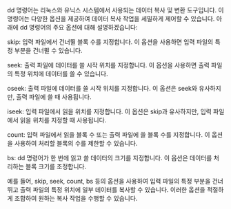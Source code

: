 
dd 명령어는 리눅스와 유닉스 시스템에서 사용되는 데이터 복사 및 변환 도구입니다. 이 명령어는 다양한 옵션을 제공하여 데이터 복사 작업을 세밀하게 제어할 수 있습니다. 아래에 dd 명령어의 주요 옵션에 대해 설명하겠습니다:

skip: 입력 파일에서 건너뛸 블록 수를 지정합니다. 이 옵션을 사용하면 입력 파일의 특정 부분을 건너뛸 수 있습니다.

seek: 출력 파일에 데이터를 쓸 시작 위치를 지정합니다. 이 옵션을 사용하면 출력 파일의 특정 위치에 데이터를 쓸 수 있습니다.

oseek: 출력 파일에 데이터를 쓸 시작 위치를 지정합니다. 이 옵션은 seek와 유사하지만, 출력 파일에 쓸 때 사용됩니다.

iseek: 입력 파일에서 읽을 위치를 지정합니다. 이 옵션은 skip과 유사하지만, 입력 파일에서 읽을 위치를 지정할 때 사용됩니다.

count: 입력 파일에서 읽을 블록 수 또는 출력 파일에 쓸 블록 수를 지정합니다. 이 옵션을 사용하여 처리할 블록의 수를 제한할 수 있습니다.

bs: dd 명령어가 한 번에 읽고 쓸 데이터의 크기를 지정합니다. 이 옵션은 데이터를 처리하는 블록 크기를 조정합니다.

예를 들어, skip, seek, count, bs 등의 옵션을 사용하여 입력 파일의 특정 부분을 건너뛰고 출력 파일의 특정 위치에 일부 데이터를 복사할 수 있습니다. 이러한 옵션을 적절하게 조합하여 원하는 복사 작업을 수행할 수 있습니다.